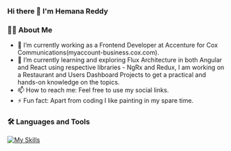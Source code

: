 ### Hi there 👋 I'm Hemana Reddy
<!--
**Hemana10/Hemana10** is a ✨ _special_ ✨ repository because its `README.md` (this file) appears on your GitHub profile.

Here are some ideas to get you started:

- 🔭 I’m currently working on ...
- 🌱 I’m currently learning ...
- 👯 I’m looking to collaborate on ...
- 🤔 I’m looking for help with ...
- 💬 Ask me about ...
- 📫 How to reach me: ...
- 😄 Pronouns: ...
- ⚡ Fun fact: ...
-->

### 👩‍💻 About Me

- 💼 I’m currently working as a Frontend Developer at Accenture for Cox Communications(myaccount-business.cox.com).
- 🌱 I’m currently learning and exploring Flux Architecture in both Angular and React using respective libraries - NgRx and Redux, I am working on a Restaurant and Users Dashboard Projects to get a practical and hands-on knowledge on the topics. 
- 📫 How to reach me: Feel free to use my social links.
- ⚡ Fun fact: Apart from coding I like painting in my spare time.
 
### 🛠️ Languages and Tools
[![My Skills](https://skillicons.dev/icons?i=angular,ngrx,react,redux,apollo,graphql,javascript,html,css,git&perline=10)](https://skillicons.dev)
